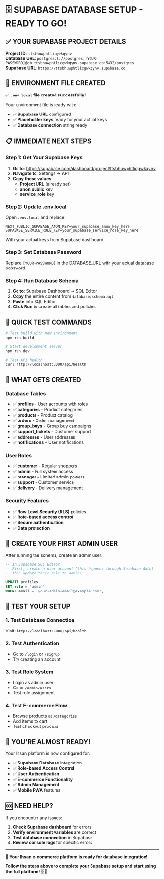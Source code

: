 # 🗄️ SUPABASE DATABASE SETUP - READY TO GO!

## ✅ **YOUR SUPABASE PROJECT DETAILS**

**Project ID**: `ttsbhuwphtlicgwkqynv`  
**Database URL**: `postgresql://postgres:[YOUR-PASSWORD]@db.ttsbhuwphtlicgwkqynv.supabase.co:5432/postgres`  
**Supabase URL**: `https://ttsbhuwphtlicgwkqynv.supabase.co`

## 🔧 **ENVIRONMENT FILE CREATED**

✅ **`.env.local` file created successfully!**

Your environment file is ready with:
- ✅ **Supabase URL** configured
- ✅ **Placeholder keys** ready for your actual keys
- ✅ **Database connection** string ready

## 📋 **IMMEDIATE NEXT STEPS**

### **Step 1: Get Your Supabase Keys**
1. **Go to**: https://supabase.com/dashboard/project/ttsbhuwphtlicgwkqynv
2. **Navigate to**: Settings → API
3. **Copy these values**:
   - **Project URL** (already set)
   - **anon public** key
   - **service_role** key

### **Step 2: Update .env.local**
Open `.env.local` and replace:
```env
NEXT_PUBLIC_SUPABASE_ANON_KEY=your_supabase_anon_key_here
SUPABASE_SERVICE_ROLE_KEY=your_supabase_service_role_key_here
```

With your actual keys from Supabase dashboard.

### **Step 3: Set Database Password**
Replace `[YOUR-PASSWORD]` in the DATABASE_URL with your actual database password.

### **Step 4: Run Database Schema**
1. **Go to**: Supabase Dashboard → SQL Editor
2. **Copy** the entire content from `database/schema.sql`
3. **Paste** into SQL Editor
4. **Click Run** to create all tables and policies

## 🚀 **QUICK TEST COMMANDS**

```bash
# Test build with new environment
npm run build

# Start development server
npm run dev

# Test API health
curl http://localhost:3000/api/health
```

## 🎯 **WHAT GETS CREATED**

### **Database Tables**
- ✅ **profiles** - User accounts with roles
- ✅ **categories** - Product categories
- ✅ **products** - Product catalog
- ✅ **orders** - Order management
- ✅ **group_buys** - Group buy campaigns
- ✅ **support_tickets** - Customer support
- ✅ **addresses** - User addresses
- ✅ **notifications** - User notifications

### **User Roles**
- ✅ **customer** - Regular shoppers
- ✅ **admin** - Full system access
- ✅ **manager** - Limited admin powers
- ✅ **support** - Customer service
- ✅ **delivery** - Delivery management

### **Security Features**
- ✅ **Row Level Security (RLS)** policies
- ✅ **Role-based access control**
- ✅ **Secure authentication**
- ✅ **Data protection**

## 🔐 **CREATE YOUR FIRST ADMIN USER**

After running the schema, create an admin user:

```sql
-- In Supabase SQL Editor
-- First, create a user account (this happens through Supabase Auth)
-- Then update their role to admin:

UPDATE profiles 
SET role = 'admin' 
WHERE email = 'your-admin-email@example.com';
```

## 📱 **TEST YOUR SETUP**

### **1. Test Database Connection**
Visit: `http://localhost:3000/api/health`

### **2. Test Authentication**
- Go to `/login` or `/signup`
- Try creating an account

### **3. Test Role System**
- Login as admin user
- Go to `/admin/users`
- Test role assignment

### **4. Test E-commerce Flow**
- Browse products at `/categories`
- Add items to cart
- Test checkout process

## 🎉 **YOU'RE ALMOST READY!**

Your Ihsan platform is now configured for:
- ✅ **Supabase Database** integration
- ✅ **Role-based Access Control**
- ✅ **User Authentication**
- ✅ **E-commerce Functionality**
- ✅ **Admin Management**
- ✅ **Mobile PWA** features

## 🆘 **NEED HELP?**

If you encounter any issues:
1. **Check Supabase dashboard** for errors
2. **Verify environment variables** are correct
3. **Test database connection** in Supabase
4. **Review console logs** for specific errors

---

**🎉 Your Ihsan e-commerce platform is ready for database integration!**

**Follow the steps above to complete your Supabase setup and start using the full platform!** 🗄️🚀
